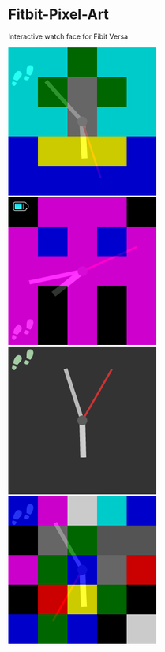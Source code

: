 # Fitbit-Pixel-Art
Interactive watch face for Fibit Versa

![screenshot1](https://raw.githubusercontent.com/chris1010010/Fitbit-Pixel-Art/master/screenshots/PixelArt-screenshot.png)
![screenshot2](https://raw.githubusercontent.com/chris1010010/Fitbit-Pixel-Art/master/screenshots/Pixel-Art-screenshot.png)
![screenshot2](https://raw.githubusercontent.com/chris1010010/Fitbit-Pixel-Art/master/screenshots/PixelArt-screenshot3.png)
![screenshot2](https://raw.githubusercontent.com/chris1010010/Fitbit-Pixel-Art/master/screenshots/PixelArt-screenshot1.png)
